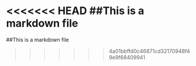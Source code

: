 <<<<<<< HEAD
##This is a markdown file
=======
##This is a markdown file
>>>>>>> 4a01bbffd0c46871cd32170948f49e9f68409941
